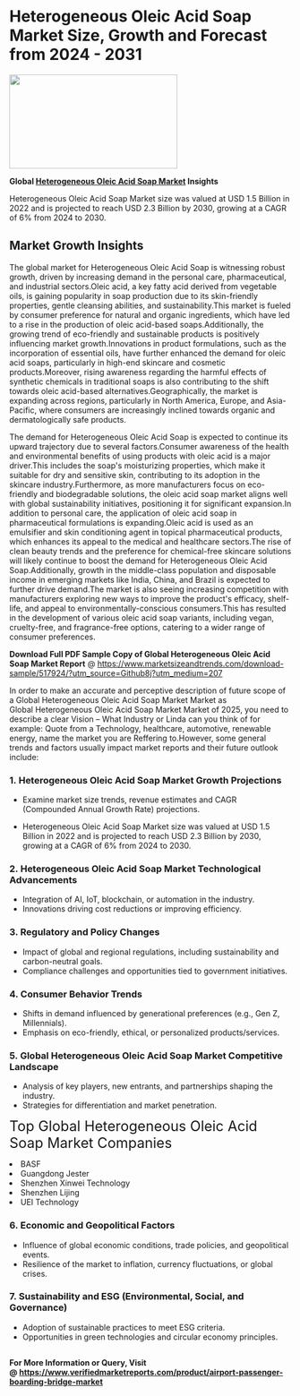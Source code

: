 <H1>Heterogeneous Oleic Acid Soap Market Size, Growth and Forecast from 2024 - 2031</H1><img class="aligncenter size-medium wp-image-584254" src="https://thirdeyenews.in/wp-content/uploads/2024/09/Global-Market-Research-300x168.jpeg" alt="" width="300" height="168" /><p><strong>Global&nbsp;<a href="https://www.marketsizeandtrends.com/download-sample/517924/?utm_source=Github8j?utm_medium=207">Heterogeneous Oleic Acid Soap Market</a> Insights</strong></p><p>Heterogeneous Oleic Acid Soap Market size was valued at USD 1.5 Billion in 2022 and is projected to reach USD 2.3 Billion by 2030, growing at a CAGR of 6% from 2024 to 2030.</p><p><h2>Market Growth Insights</h2> <p>The global market for Heterogeneous Oleic Acid Soap is witnessing robust growth, driven by increasing demand in the personal care, pharmaceutical, and industrial sectors.Oleic acid, a key fatty acid derived from vegetable oils, is gaining popularity in soap production due to its skin-friendly properties, gentle cleansing abilities, and sustainability.This market is fueled by consumer preference for natural and organic ingredients, which have led to a rise in the production of oleic acid-based soaps.Additionally, the growing trend of eco-friendly and sustainable products is positively influencing market growth.Innovations in product formulations, such as the incorporation of essential oils, have further enhanced the demand for oleic acid soaps, particularly in high-end skincare and cosmetic products.Moreover, rising awareness regarding the harmful effects of synthetic chemicals in traditional soaps is also contributing to the shift towards oleic acid-based alternatives.Geographically, the market is expanding across regions, particularly in North America, Europe, and Asia-Pacific, where consumers are increasingly inclined towards organic and dermatologically safe products.</p> <p>The demand for Heterogeneous Oleic Acid Soap is expected to continue its upward trajectory due to several factors.Consumer awareness of the health and environmental benefits of using products with oleic acid is a major driver.This includes the soap's moisturizing properties, which make it suitable for dry and sensitive skin, contributing to its adoption in the skincare industry.Furthermore, as more manufacturers focus on eco-friendly and biodegradable solutions, the oleic acid soap market aligns well with global sustainability initiatives, positioning it for significant expansion.In addition to personal care, the application of oleic acid soap in pharmaceutical formulations is expanding.Oleic acid is used as an emulsifier and skin conditioning agent in topical pharmaceutical products, which enhances its appeal to the medical and healthcare sectors.The rise of clean beauty trends and the preference for chemical-free skincare solutions will likely continue to boost the demand for Heterogeneous Oleic Acid Soap.Additionally, growth in the middle-class population and disposable income in emerging markets like India, China, and Brazil is expected to further drive demand.The market is also seeing increasing competition with manufacturers exploring new ways to improve the product's efficacy, shelf-life, and appeal to environmentally-conscious consumers.This has resulted in the development of various oleic acid soap variants, including vegan, cruelty-free, and fragrance-free options, catering to a wider range of consumer preferences.</p> <p><span class=""><strong>Download Full PDF Sample Copy of Global Heterogeneous Oleic Acid Soap Market Report</strong> @ <a href="https://www.marketsizeandtrends.com/download-sample/517924/?utm_source=Github8j?utm_medium=207" target="_blank">https://www.marketsizeandtrends.com/download-sample/517924/?utm_source=Github8j?utm_medium=207</a></span></p><p>In order to make an accurate and perceptive description of future scope of a Global&nbsp;Heterogeneous Oleic Acid Soap Market Market as Global&nbsp;Heterogeneous Oleic Acid Soap Market Market of 2025, you need to describe a clear Vision &ndash; What Industry or Linda can you think of for example: Quote from a Technology, healthcare, automotive, renewable energy, name the market you are Reffering to.However, some general trends and factors usually impact market reports and their future outlook include:</p><h3>1.&nbsp;<strong>Heterogeneous Oleic Acid Soap Market Growth Projections</strong></h3><ul><li>Examine market size trends, revenue estimates and CAGR (Compounded Annual Growth Rate) projections.</li><li><p>Heterogeneous Oleic Acid Soap Market size was valued at USD 1.5 Billion in 2022 and is projected to reach USD 2.3 Billion by 2030, growing at a CAGR of 6% from 2024 to 2030.</p></li></ul><h3>2.&nbsp;<strong>Heterogeneous Oleic Acid Soap Market Technological Advancements</strong></h3><ul><li>Integration of AI, IoT, blockchain, or automation in the industry.</li><li>Innovations driving cost reductions or improving efficiency.</li></ul><h3>3.&nbsp;<strong>Regulatory and Policy Changes</strong></h3><ul><li>Impact of global and regional regulations, including sustainability and carbon-neutral goals.</li><li>Compliance challenges and opportunities tied to government initiatives.</li></ul><h3>4.&nbsp;<strong>Consumer Behavior Trends</strong></h3><ul><li>Shifts in demand influenced by generational preferences (e.g., Gen Z, Millennials).</li><li>Emphasis on eco-friendly, ethical, or personalized products/services.</li></ul><h3>5.&nbsp;<strong>Global Heterogeneous Oleic Acid Soap Market Competitive Landscape</strong></h3><ul><li>Analysis of key players, new entrants, and partnerships shaping the industry.</li><li>Strategies for differentiation and market penetration.</li></ul><p data-pm-slice="1 1 []"><span style="color: inherit; font-family: inherit; font-size: 25px;">Top Global Heterogeneous Oleic Acid Soap Market Companies</span></p><div class="" data-test-id=""><p><li>BASF</li><li> Guangdong Jester</li><li> Shenzhen Xinwei Technology</li><li> Shenzhen Lijing</li><li> UEI Technology</li></p></div><h3>6.&nbsp;<strong>Economic and Geopolitical Factors</strong></h3><ul><li>Influence of global economic conditions, trade policies, and geopolitical events.</li><li>Resilience of the market to inflation, currency fluctuations, or global crises.</li></ul><h3>7.&nbsp;<strong>Sustainability and ESG (Environmental, Social, and Governance)</strong></h3><ul><li>Adoption of sustainable practices to meet ESG criteria.</li><li>Opportunities in green technologies and circular economy principles.</li></ul><h2><strong style="font-size: 14px;">For More Information or Query, Visit @&nbsp;</strong><a style="background-color: #ffffff; font-size: 14px;" href="https://www.marketsizeandtrends.com/report/heterogeneous-oleic-acid-soap-market/" target="_blank">https://www.verifiedmarketreports.com/product/airport-passenger-boarding-bridge-market</a></h2>